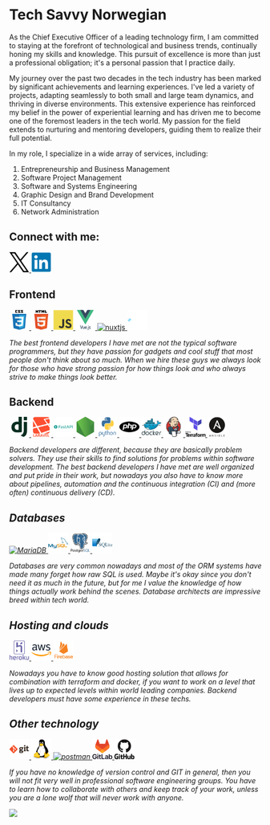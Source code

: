 <h1>Tech Savvy Norwegian</h1>
<p>As the Chief Executive Officer of a leading technology firm, I am committed to staying at the forefront of technological and business trends, continually honing my skills and knowledge. This pursuit of excellence is more than just a professional obligation; it's a personal passion that I practice daily.</p>

<p>My journey over the past two decades in the tech industry has been marked by significant achievements and learning experiences. I've led a variety of projects, adapting seamlessly to both small and large team dynamics, and thriving in diverse environments. This extensive experience has reinforced my belief in the power of experiential learning and has driven me to become one of the foremost leaders in the tech world. My passion for the field extends to nurturing and mentoring developers, guiding them to realize their full potential.</p>

<p>In my role, I specialize in a wide array of services, including:</p>

<ol>
<li>Entrepreneurship and Business Management</li>
<li>Software Project Management</li>
<li>Software and Systems Engineering</li>
<li>Graphic Design and Brand Development</li>
<li>IT Consultancy</li>
<li>Network Administration</li>
</ol>

<h2>Connect with me:</h2>
<a href="https://twitter.com/ailosiri" target="_blank">
  <img src="https://raw.githubusercontent.com/devicons/devicon/master/icons/twitter/twitter-original.svg" height="40" width="40" />
</a>

<a href="https://www.linkedin.com/in/ailoen/" target="_blank">
  <img src="https://raw.githubusercontent.com/devicons/devicon/master/icons/linkedin/linkedin-original.svg" height="40" width="40" >
</a>

<h2>Frontend</h2>
<a href="#">
  <img src="https://raw.githubusercontent.com/devicons/devicon/master/icons/css3/css3-original-wordmark.svg" alt="css3" width="40" height="40"/>
  <img src="https://raw.githubusercontent.com/devicons/devicon/master/icons/html5/html5-original-wordmark.svg" alt="html5" width="40" height="40"/>
  <img src="https://raw.githubusercontent.com/devicons/devicon/master/icons/javascript/javascript-original.svg" alt="javascript" width="40" height="40"/>   <img src="https://raw.githubusercontent.com/devicons/devicon/master/icons/vuejs/vuejs-original-wordmark.svg" alt="vuejs" width="40" height="40"/>
  <img src="https://www.vectorlogo.zone/logos/nuxtjs/nuxtjs-icon.svg" alt="nuxtjs" width="40" height="40"/>
  <img src="https://raw.githubusercontent.com/devicons/devicon/master/icons/tailwindcss/tailwindcss-original-wordmark.svg" height="40" />
</a>
<p>
  <i>
    The best frontend developers I have met are not the typical software programmers, but they have passion for gadgets and cool stuff that 
    most people don't think about so much. When we hire these guys we always look for those who have strong passion for how things look and 
    who always strive to make things look better. 
  </i>
</p>

<h2>Backend</h2>
<a href="#">
  <img src="https://raw.githubusercontent.com/devicons/devicon/master/icons/django/django-plain.svg" alt="django" width="40" height="40"/>
  <img src="https://raw.githubusercontent.com/devicons/devicon/master/icons/laravel/laravel-plain-wordmark.svg" alt="Laravel" width="40" height="40"/>
  <img src="https://raw.githubusercontent.com/devicons/devicon/master/icons/fastapi/fastapi-plain-wordmark.svg" alt="FastAPI" width="40" height="40"/>
  <img src="https://raw.githubusercontent.com/devicons/devicon/master/icons/nodejs/nodejs-original.svg" alt="nodejs" width="40" height="40"/>
  <img src="https://raw.githubusercontent.com/devicons/devicon/master/icons/python/python-original-wordmark.svg" alt="python" width="40" height="40"/>     <img src="https://raw.githubusercontent.com/devicons/devicon/master/icons/php/php-plain.svg" alt="PHP development" height="40"/> 
  <img src="https://raw.githubusercontent.com/devicons/devicon/master/icons/docker/docker-original-wordmark.svg" height="40px" />
  <img src="https://raw.githubusercontent.com/devicons/devicon/master/icons/jenkins/jenkins-original.svg" height="40px" />
  <img src="https://raw.githubusercontent.com/devicons/devicon/master/icons/terraform/terraform-original-wordmark.svg" height="40px" />
  <img src="https://raw.githubusercontent.com/devicons/devicon/master/icons/ansible/ansible-original-wordmark.svg" height="40px" />
</a>
<p>
  <i>
    Backend developers are different, because they are basically problem solvers. They use their skills to find solutions for problems within 
    software development. The best backend developers I have met are well organized and put pride in their work, but nowadays you also have to know 
    more about pipelines, automation and the continuous integration (CI) and (more often) continuous delivery (CD). 
</p>


<h2>Databases</h2>
<a href="#">
  <img src="https://www.vectorlogo.zone/logos/mariadb/mariadb-icon.svg" alt="MariaDB" width="40" height="40"/> 
  <img src="https://raw.githubusercontent.com/devicons/devicon/master/icons/mysql/mysql-original-wordmark.svg" alt="MySQL" width="40" height="40"/> 
  <img src="https://raw.githubusercontent.com/devicons/devicon/master/icons/postgresql/postgresql-original-wordmark.svg" alt="Postgresql" height="40"/> 
  <img src="https://raw.githubusercontent.com/devicons/devicon/master/icons/sqlite/sqlite-original-wordmark.svg" alt="SqLite" height="40"/>
</a>

<p>
  <i>
    Databases are very common nowadays and most of the ORM systems have made many forget how raw SQL is used. Maybe it's okay since you don't need it 
    as much in the future, but for me I value the knowledge of how things actually work behind the scenes. Database architects are impressive breed 
    within tech world. 
  </i>
</p>


<h2>Hosting and clouds</h2>
<a href="#">
  <img src="https://raw.githubusercontent.com/devicons/devicon/master/icons/heroku/heroku-original-wordmark.svg" width="40" height="40"/> 
  <img src="https://raw.githubusercontent.com/devicons/devicon/master/icons/amazonwebservices/amazonwebservices-original-wordmark.svg" height="40"/> 
  <img src="https://raw.githubusercontent.com/devicons/devicon/master/icons/firebase/firebase-plain-wordmark.svg" width="40" height="40"/> 
</a>
<p>
  <i>
    Nowadays you have to know good hosting solution that allows for combination with terraform and docker, if you want to work on a level that 
    lives up to expected levels within world leading companies. Backend developers must have some experience in these techs. 
  </i>
</p>

<h2>Other technology</h2>
<a href="#">
  <img src="https://raw.githubusercontent.com/devicons/devicon/master/icons/git/git-original-wordmark.svg" alt="git" height="40"/> 
  <img src="https://raw.githubusercontent.com/devicons/devicon/master/icons/linux/linux-original.svg" alt="linux" width="40" height="40"/> 
  <img src="https://www.vectorlogo.zone/logos/getpostman/getpostman-icon.svg" alt="postman" width="40" height="40"/> 
  <img src="https://raw.githubusercontent.com/devicons/devicon/master/icons/gitlab/gitlab-original-wordmark.svg" height="40" />
  <img src="https://raw.githubusercontent.com/devicons/devicon/master/icons/github/github-original-wordmark.svg" height="40" />
</a> 

<p>
  <i>
    If you have no knowledge of version control and GIT in general, then you will not fit very well in professional software engineering groups. 
    You have to learn how to collaborate with others and keep track of your work, unless you are a lone wolf that will never work with anyone. 
  </i>
</p>

  <img src="https://github-readme-stats.vercel.app/api?username=ailoen&count_private=true">
